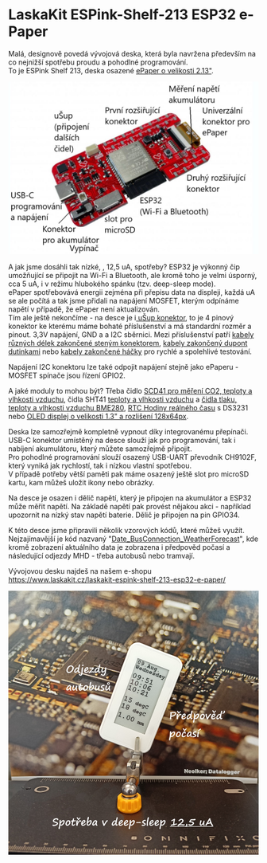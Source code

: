 # LaskaKit ESPink-Shelf-213 ESP32 e-Paper 

Malá, designově povedá vývojová deska, která byla navržena především na co nejnižší spotřebu proudu a pohodlné programování.</br>
To je ESPink Shelf 213, deska osazené [ePaper o velikosti 2.13"](https://www.laskakit.cz/good-display-gdew0213t5d-2-13--250x122-epaper-displej-grayscale/).</br>

![Popis desky](https://github.com/LaskaKit/ESPink-Shelf/blob/main/img/ESP32-Shelf-213_desc.JPG)

A jak jsme dosáhli tak nízké, , 12,5 uA, spotřeby? ESP32 je výkonný čip umožňující se připojit na Wi-Fi a Bluetooth, ale kromě toho je velmi úsporný, cca 5 uA, i v režimu hlubokého spánku (tzv. deep-sleep mode).</br>
ePaper spotřebovává energii zejména při přepisu data na displeji, každá uA se ale počítá a tak jsme přidali na napájení MOSFET, kterým odpínáme napětí v případě, že ePaper není aktualizován. </br>
Tím ale ještě nekončíme - na desce je i[ uŠup konektor](https://blog.laskakit.cz/predstavujeme-univerzalni-konektor-pro-propojeni-modulu-a-cidel-%CE%BCsup/), to je 4 pinový konektor ke kterému máme bohaté příslušenství a má standardní rozměr a pinout. 3,3V napájení, GND a a I2C sběrnici. Mezi příslušenství patří [kabely různých délek zakončené steným konektorem](https://www.laskakit.cz/--sup--stemma-qt--qwiic-jst-sh-4-pin-kabel-10cm/), [kabely zakončený dupont dutinkami](https://www.laskakit.cz/--sup--stemma-qt--qwiic-jst-sh-4-pin-kabel-dupont-samice/) nebo [kabely zakončené háčky](https://www.laskakit.cz/--sup--stemma-qt--qwiic-jst-sh-4-pin-kabel-s-testovacim-hackem/) pro rychlé a spolehlivé testování.  </br>

Napájení I2C konektoru lze také odpojit napájení stejně jako ePaperu - MOSFET spínače jsou řízení GPIO2. </br>

A jaké moduly to mohou být? Třeba čidlo [SCD41 pro měření CO2, teploty a vlhkosti vzduchu](https://www.laskakit.cz/laskakit-scd41-senzor-co2--teploty-a-vlhkosti-vzduchu/), čidla SHT41 [teploty a vlhkosti vzduchu](https://www.laskakit.cz/laskakit-sht40-senzor-teploty-a-vlhkosti-vzduchu/) a [čidla tlaku, teploty a vlhkosti vzduchu BME280](https://www.laskakit.cz/arduino-senzor-tlaku--teploty-a-vlhkosti-bme280/), [RTC Hodiny reálného času](https://www.laskakit.cz/laskakit-ds3231-orig--rtc-hodiny-realneho-casu/) s DS3231 nebo [OLED displej o velikosti 1.3" a rozlišení 128x64px](https://www.laskakit.cz/laskakit-oled-displej-128x64-1-3--i2c/?variantId=11903).

Deska lze samozřejmě kompletně vypnout díky integrovanému přepínači. USB-C konektor umístěný na desce slouží jak pro programování, tak i nabíjení akumulátoru, který můžete samozřejmě připojit. </br>
Pro pohodlné programování slouží osazený USB-UART převodník CH9102F, který vyniká jak rychlostí, tak i nízkou vlastní spotřebou.</br>
V případě potřeby větší paměti pak máme osazený ještě slot pro microSD kartu, kam můžeš uložit ikony nebo obrázky. </br>

Na desce je osazen i dělič napětí, který je připojen na akumulátor a ESP32 může měřit napětí. Na základě napětí pak provést nějakou akci - například upozornit na nízký stav napětí baterie. Dělič je připojen na pin GPIO34.</br>

K této desce jsme připravili několik vzorových kódů, které můžeš využít. Nejzajímavější je kód nazvaný "[Date_BusConnection_WeatherForecast](https://github.com/LaskaKit/ESPink-Shelf/tree/main/SW/Date_BusConnection_WeatherForecast)", kde kromě zobrazení aktuálního data je zobrazena i předpověd počasí a následující odjezdy MHD - třeba autobusů nebo tramvají. 

Vývojovou desku najdeš na našem e-shopu https://www.laskakit.cz/laskakit-espink-shelf-213-esp32-e-paper/

![Autobusy](https://github.com/LaskaKit/ESPink-Shelf/blob/main/SW/Date_BusConnection_WeatherForecast/Date_BusConnection_WeatherForecast.jpg)
